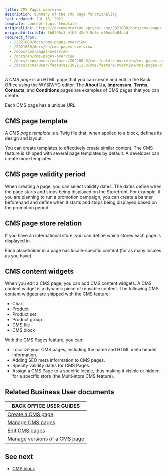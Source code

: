 ```yaml
---
title: CMS Pages overview
description: Summary of the CMS page functionality.
last_updated: Jul 16, 2021
template: concept-topic-template
originalLink: https://documentation.spryker.com/2021080/docs/cms-pages-overview
originalArticleId: 8b0f95c3-e1b8-42e9-8d5c-d05ea8a84e4d
redirect_from:
  - /2021080/docs/cms-pages-overview
  - /2021080/docs/en/cms-pages-overview
  - /docs/cms-pages-overview
  - /docs/en/cms-pages-overview
  - /docs/scos/user/features/202200.0/cms-feature-overview/cms-pages-overview.html
  - /docs/scos/user/features/202212.0/cms-feature-overview/cms-pages-overview.html
---
```


A *CMS page* is an HTML page that you can create and edit in the Back Office using the WYSIWYG editor. The **About Us**, **Impressum**, **Terms**, **Contacts**, and **Conditions** pages are examples of CMS pages that you can create.

Each CMS page has a unique URL.

## CMS page template

A *CMS page template* is a Twig file that, when applied to a block, defines its design and layout.

You can create templates to effectively create similar content. The CMS feature is shipped with several page templates by default. A developer can create more templates.

## CMS page validity period

When creating a page, you can select validity dates. The dates define when the page starts and stops being displayed on the Storefront. For example, if you are planning to run a promotion campaign, you can create a banner beforehand and define when it starts and stops being displayed based on the promotion period.


## CMS page store relation

If you have an international store, you can define which stores each page is displayed in.

Each placeholder in a page has locale-specific content (for as many locales as you have).

## CMS content widgets

When you edit a CMS page, you can add CMS content widgets. A CMS content widget is a dynamic piece of reusable content. The following CMS content widgets are shipped with the CMS feature:
* Chart
* Product
* Product set
* Product group
* CMS file
* CMS block

With the CMS Pages feature, you can:

* Localize your CMS pages, including the name and HTML meta header information.
* Adding SEO meta information to CMS pages.
* Specify validity dates for CMS Pages.
* Assign a CMS Page to a specific locale, thus making it visible or hidden for a specific store (the Multi-store CMS feature).

## Related Business User documents

|BACK OFFICE USER GUIDES|
|---|
| [Create a CMS page](/docs/pbc/all/content-management-system/{{page.version}}/manage-in-the-back-office/pages/create-cms-pages.html)  |
| [Manage CMS pages](/docs/pbc/all/content-management-system/{{page.version}}/manage-in-the-back-office/pages/create-cms-pages.html)  |
| [Edit CMS pages](/docs/pbc/all/content-management-system/{{page.version}}/manage-in-the-back-office/pages/edit-cms-pages.html)  |
| [Manage versions of a CMS page](/docs/pbc/all/content-management-system/{{page.version}}/manage-in-the-back-office/pages/manage-cms-pages.html)  |


## See next

* [CMS block](/docs/pbc/all/content-management-system/{{page.version}}/cms-feature-overview/cms-blocks-overview.html)
